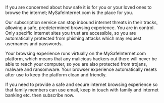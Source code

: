 If you are concerned about how safe it is for you or your loved ones to browse the internet; MySafeInternet.com is the place for you.

Our subscription service can stop inbound internet threats in their tracks, allowing a safe, predetermined browsing experience. You are in control. Only specific internet sites you trust are accessible, so you are automatically protected from phishing attacks which may request usernames and passwords.

Your browsing experience runs virtually on the MySafeInternet.com platform, which means that any malicious hackers out there will never be able to reach your computer, so you are also protected from trojans, malware and ransomware. Your browser experience automatically resets after use to keep the platform clean and friendly.

If you need to provide a safe and secure internet browsing experience so that family members can use email, keep in touch with family and internet banking etc. then subscribe now.